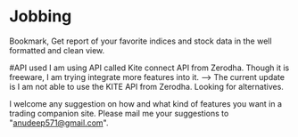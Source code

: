 # Jobbing
Bookmark, Get report of your favorite indices and stock data in the well formatted and clean view.

#API used
I am using API called Kite connect API from Zerodha. Though it is freeware, I am trying integrate more features into it. --> The current update is I am not able to use the KITE API from Zerodha. Looking for alternatives.

I welcome any suggestion on how and what kind of features you want in a trading companion site. 
Please mail me your suggestions to "anudeep571@gmail.com".
